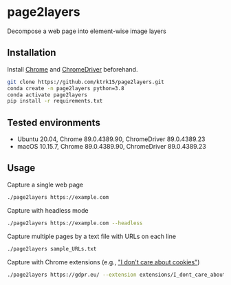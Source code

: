 # page2layers
Decompose a web page into element-wise image layers


## Installation

Install [Chrome](https://www.google.com/chrome/browser/desktop/index.html) and [ChromeDriver](https://chromedriver.chromium.org/downloads) beforehand.

```bash
git clone https://github.com/ktrk15/page2layers.git
conda create -n page2layers python=3.8
conda activate page2layers
pip install -r requirements.txt
```


## Tested environments
- Ubuntu 20.04, Chrome 89.0.4389.90, ChromeDriver 89.0.4389.23
- macOS 10.15.7, Chrome 89.0.4389.90, ChromeDriver 89.0.4389.23


## Usage

Capture a single web page
```bash
./page2layers https://example.com
```

Capture with headless mode
```bash
./page2layers https://example.com --headless
```

Capture multiple pages by a text file with URLs on each line
```bash
./page2layers sample_URLs.txt
```

Capture with Chrome extensions (e.g., ["I don't care about cookies"](https://www.i-dont-care-about-cookies.eu/))
```bash
./page2layers https://gdpr.eu/ --extension extensions/I_dont_care_about_cookies_3.2.9.crx
```
